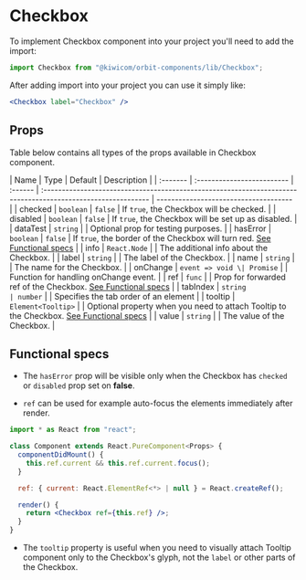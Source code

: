 # Checkbox

To implement Checkbox component into your project you'll need to add the import:

```jsx
import Checkbox from "@kiwicom/orbit-components/lib/Checkbox";
```

After adding import into your project you can use it simply like:

```jsx
<Checkbox label="Checkbox" />
```

## Props

Table below contains all types of the props available in Checkbox component.

| Name     | Type                       | Default | Description                                                                                                  |
| :------- | :------------------------- | :------ | :----------------------------------------------------------------------------------------------------------- | ------------------------------------- |
| checked  | `boolean`                  | `false` | If `true`, the Checkbox will be checked.                                                                     |
| disabled | `boolean`                  | `false` | If `true`, the Checkbox will be set up as disabled.                                                          |
| dataTest | `string`                   |         | Optional prop for testing purposes.                                                                          |
| hasError | `boolean`                  | `false` | If `true`, the border of the Checkbox will turn red. [See Functional specs](#functional-specs)               |
| info     | `React.Node`               |         | The additional info about the Checkbox.                                                                      |
| label    | `string`                   |         | The label of the Checkbox.                                                                                   |
| name     | `string`                   |         | The name for the Checkbox.                                                                                   |
| onChange | `event => void \| Promise` |         | Function for handling onChange event.                                                                        |
| ref      | `func`                     |         | Prop for forwarded ref of the Checkbox. [See Functional specs](#functional-specs)                            |
| tabIndex | `string                    | number` |                                                                                                              | Specifies the tab order of an element |
| tooltip  | `Element<Tooltip>`         |         | Optional property when you need to attach Tooltip to the Checkbox. [See Functional specs](#functional-specs) |
| value    | `string`                   |         | The value of the Checkbox.                                                                                   |

## Functional specs

- The `hasError` prop will be visible only when the Checkbox has `checked` or `disabled` prop set on **false**.

- `ref` can be used for example auto-focus the elements immediately after render.

```jsx
import * as React from "react";

class Component extends React.PureComponent<Props> {
  componentDidMount() {
    this.ref.current && this.ref.current.focus();
  }

  ref: { current: React.ElementRef<*> | null } = React.createRef();

  render() {
    return <Checkbox ref={this.ref} />;
  }
}
```

- The `tooltip` property is useful when you need to visually attach Tooltip component only to the Checkbox's glyph, not the `label` or other parts of the Checkbox.
